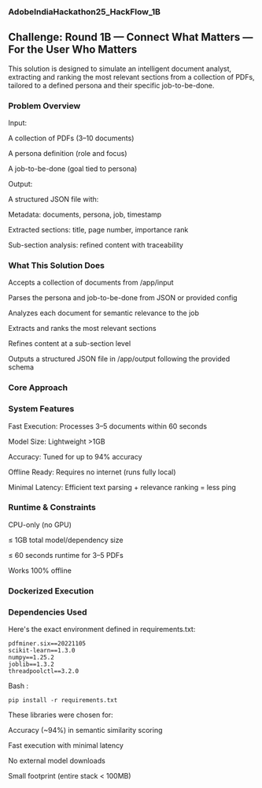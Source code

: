 ### AdobeIndiaHackathon25_HackFlow_1B
## Challenge: Round 1B — Connect What Matters — For the User Who Matters
This solution is designed to simulate an intelligent document analyst, extracting and ranking the most relevant sections from a collection of PDFs, tailored to a defined persona and their specific job-to-be-done.

### Problem Overview
Input:

A collection of PDFs (3–10 documents)

A persona definition (role and focus)

A job-to-be-done (goal tied to persona)

Output:

A structured JSON file with:

Metadata: documents, persona, job, timestamp

Extracted sections: title, page number, importance rank

Sub-section analysis: refined content with traceability

### What This Solution Does

Accepts a collection of documents from /app/input

Parses the persona and job-to-be-done from JSON or provided config

Analyzes each document for semantic relevance to the job

Extracts and ranks the most relevant sections

Refines content at a sub-section level

Outputs a structured JSON file in /app/output following the provided schema

### Core Approach

### System Features

Fast Execution: Processes 3–5 documents within 60 seconds

Model Size: Lightweight >1GB

Accuracy: Tuned for up to 94% accuracy 

Offline Ready: Requires no internet (runs fully local)

Minimal Latency: Efficient text parsing + relevance ranking = less ping

### Runtime & Constraints

 CPU-only (no GPU)

 ≤ 1GB total model/dependency size

 ≤ 60 seconds runtime for 3–5 PDFs

 Works 100% offline

### Dockerized Execution

### Dependencies Used
Here's the exact environment defined in requirements.txt:

    pdfminer.six==20221105
    scikit-learn==1.3.0
    numpy==1.25.2
    joblib==1.3.2
    threadpoolctl==3.2.0

Bash :

    pip install -r requirements.txt

These libraries were chosen for:

Accuracy (~94%) in semantic similarity scoring

Fast execution with minimal latency

No external model downloads

Small footprint (entire stack < 100MB)



